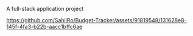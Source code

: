 A full-stack application project

https://github.com/SahilRo/Budget-Tracker/assets/91819548/131628e8-145f-4fa3-b22b-aacc1bffc6ae

